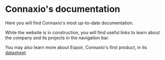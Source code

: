 # Connaxio's documentation

Here you will find Connaxio's most up-to-date documentation.

While the website is in construction, you will find useful links to learn about the company and its projects in the navigation bar.

You may also learn more about Espoir, Connaxio's first product, in its [datasheet](https://raw.githubusercontent.com/Connaxio/espoir/master/doc/Datasheet_Espoir.pdf).
